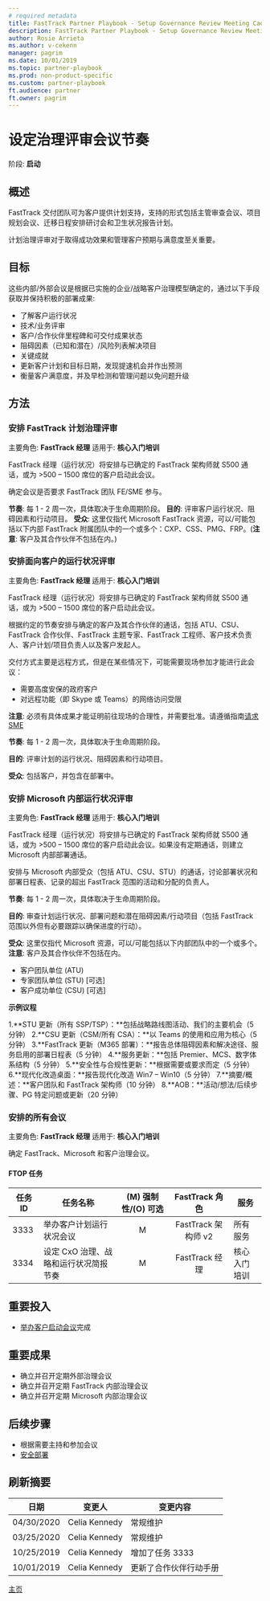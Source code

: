 ```yaml
---
# required metadata   
title: FastTrack Partner Playbook - Setup Governance Review Meeting Cadence  
description: FastTrack Partner Playbook - Setup Governance Review Meeting Cadence  
author: Rosie Arrieta
ms.author: v-cekenn
manager: pagrim
ms.date: 10/01/2019  
ms.topic: partner-playbook  
ms.prod: non-product-specific  
ms.custom: partner-playbook  
ft.audience: partner  
ft.owner: pagrim
---
```


# 设定治理评审会议节奏

阶段: **启动**

## 概述

FastTrack 交付团队可为客户提供计划支持，支持的形式包括主管审查会议、项目规划会议、迁移日程安排研讨会和卫生状况报告计划。

计划治理评审对于取得成功效果和管理客户预期与满意度至关重要。

## 目标

这些内部/外部会议是根据已实施的企业/战略客户治理模型确定的，通过以下手段获取并保持积极的部署成果:  

  - 了解客户运行状况
  - 技术/业务评审
  - 客户/合作伙伴里程碑和可交付成果状态
  - 阻碍因素（已知和潜在）/风险列表解决项目
  - 关键成就
  - 更新客户计划和目标日期，发现提速机会并作出预测
  - 衡量客户满意度，并及早检测和管理问题以免问题升级

## 方法

### 安排 FastTrack 计划治理评审

主要角色: **FastTrack 经理**
适用于: **核心入门培训**

FastTrack 经理（运行状况）将安排与已确定的 FastTrack 架构师就 S500 通话，或为 \>500 – 1500 席位的客户启动此会议。

确定会议是否要求 FastTrack 团队 FE/SME 参与。

**节奏**: 每 1 - 2 周一次，具体取决于生命周期阶段。
**目的**: 评审客户运行状况、阻碍因素和行动项目。
**受众**: 这里仅指代 Microsoft FastTrack 资源，可以/可能包括以下内部 FastTrack 附属团队中的一个或多个：CXP、CSS、PMG、FRP。(**注意**: 客户及其合作伙伴不包括在内。)

### 安排面向客户的运行状况评审

主要角色: **FastTrack 经理**
适用于: **核心入门培训**

FastTrack 经理（运行状况）将安排与已确定的 FastTrack 架构师就 S500 通话，或为 \>500 – 1500 席位的客户启动此会议。

根据约定的节奏安排与确定的客户及其合作伙伴的通话，包括 ATU、CSU、FastTrack 合作伙伴、FastTrack 主题专家、FastTrack 工程师、客户技术负责人、客户计划/项目负责人以及客户发起人。

交付方式主要是远程方式，但是在某些情况下，可能需要现场参加才能进行此会议：

  - 需要高度安保的政府客户
  - 对远程功能（即 Skype 或 Teams）的网络访问受限

**注意**: 必须有具体成果才能证明前往现场的合理性，并需要批准。请遵循指南[请求 SME](https://aka.ms/FRPHubSMERequestProcess)

**节奏**: 每 1 - 2 周一次，具体取决于生命周期阶段。

**目的**: 评审计划的运行状况、阻碍因素和行动项目。

**受众**: 包括客户，并包含在部署中。

### 安排 Microsoft 内部运行状况评审

主要角色: **FastTrack 经理**
适用于: **核心入门培训**

FastTrack 经理（运行状况）将安排与已确定的 FastTrack 架构师就 S500 通话，或为 \>500 – 1500 席位的客户启动此会议。如果没有定期通话，则建立 Microsoft 内部部署通话。

安排与 Microsoft 内部受众（包括 ATU、CSU、STU）的通话，讨论部署状况和部署日程表、记录的超出 FastTrack 范围的活动和分配的负责人。

**节奏**: 每 1 - 2 周一次，具体取决于生命周期阶段。

**目的**: 审查计划运行状况、部署问题和潜在阻碍因素/行动项目（包括 FastTrack 范围以外但有必要跟踪以确保进度的行动）。

**受众**: 这里仅指代 Microsoft 资源，可以/可能包括以下内部团队中的一个或多个。**注意**: 客户及其合作伙伴不包括在内。

  - 客户团队单位 (ATU)​
  - 专家团队单位 (STU) \[可选\]
  - 客户成功单位 (CSU) \[可选\]

**示例议程**

1.**STU 更新（所有 SSP/TSP）：**包括战略路线图活动、我们的主要机会（5 分钟）
2.**CSU 更新（CSM/所有 CSA）：**以 Teams 的使用和应用为核心（5 分钟）
3.**FastTrack 更新（M365 部署）：**报告总体阻碍因素和解决途径、服务启用的部署日程表（5 分钟）
4.**服务更新：**包括 Premier、MCS、数字体系结构（5 分钟）
5.**安全性与合规性更新：**根据需要或要求而定（5 分钟）
6.**现代化改造桌面：**报告现代化改造 Win7 – Win10（5 分钟）
7.**摘要/概述：**客户团队和 FastTrack 架构师（10 分钟）
8.**AOB：**活动/想法/后续步骤、PG 特定问题或更新（20 分钟）

### 安排的所有会议

主要角色: **FastTrack 经理**
适用于: **核心入门培训**

确定 FastTrack、Microsoft 和客户治理会议。

#### FTOP 任务

| 任务 ID| 任务名称| (M) 强制性/(O) 可选|  FastTrack 角色| 服务|
| -------| ----------------------------------------------------------| :----------------------: | :---------------: | ---------------|
| 3333| 举办客户计划运行状况会议|            M| FastTrack 架构师 v2| 所有服务|
| 3334| 设定 CxO 治理、战略和运行状况简报节奏|            M| FastTrack 经理| 核心入门培训|

## 重要投入

  - [举办客户启动会议](initiate-customer-kick-off-partner-sc.md)完成

## 重要成果

  - 确立并召开定期外部治理会议
  - 确立并召开定期 FastTrack 内部治理会议
  - 确立并召开定期 Microsoft 内部治理会议

## 后续步骤

- 根据需要主持和参加会议
- [安全部署](initiate-deploy-securely-partner-sc.md)

## 刷新摘要

| 日期| 变更人| 变更内容|
| ----| -----------| ------------|
|04/30/2020| Celia Kennedy|  常规维护|
| 03/25/2020| Celia Kennedy| 常规维护|
| 10/25/2019| Celia Kennedy| 增加了任务 3333|
| 10/01/2019| Celia Kennedy| 更新了合作伙伴行动手册|

[主页](http://partner-docs.microsoft.com)
